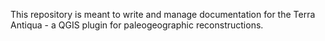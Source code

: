 This repository is meant to write and manage documentation for the Terra Antiqua - a QGIS plugin for paleogeographic reconstructions.
